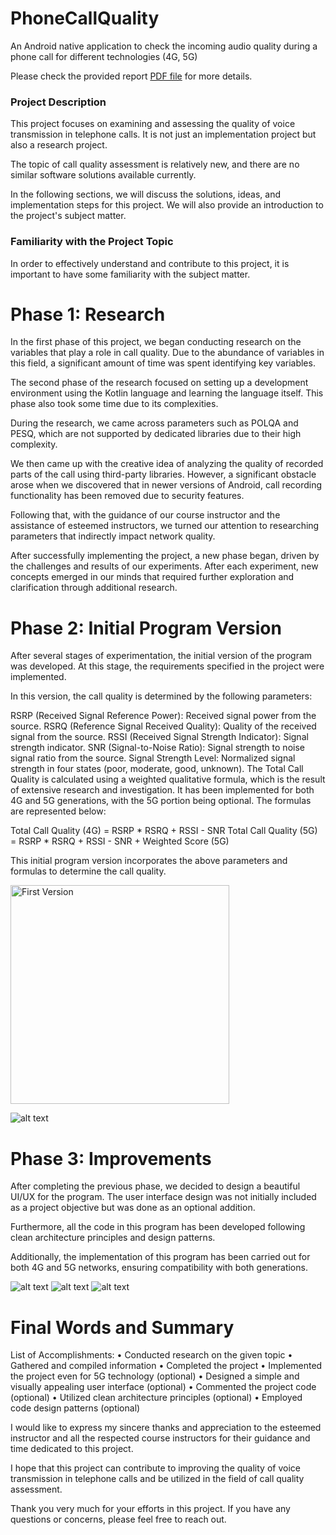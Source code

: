 # PhoneCallQuality
An Android native application to check the incoming audio quality during a phone call for different technologies (4G, 5G)

Please check the provided report [PDF file](https://github.com/iliyami/PhoneCallQuality/blob/master/Debaran_Report.pdf) for more details.


### Project Description
This project focuses on examining and assessing the quality of voice transmission in telephone calls. It is not just an implementation project but also a research project.

The topic of call quality assessment is relatively new, and there are no similar software solutions available currently.

In the following sections, we will discuss the solutions, ideas, and implementation steps for this project. We will also provide an introduction to the project's subject matter.

### Familiarity with the Project Topic
In order to effectively understand and contribute to this project, it is important to have some familiarity with the subject matter.



# Phase 1: Research
In the first phase of this project, we began conducting research on the variables that play a role in call quality. Due to the abundance of variables in this field, a significant amount of time was spent identifying key variables.

The second phase of the research focused on setting up a development environment using the Kotlin language and learning the language itself. This phase also took some time due to its complexities.

During the research, we came across parameters such as POLQA and PESQ, which are not supported by dedicated libraries due to their high complexity.

We then came up with the creative idea of analyzing the quality of recorded parts of the call using third-party libraries. However, a significant obstacle arose when we discovered that in newer versions of Android, call recording functionality has been removed due to security features.

Following that, with the guidance of our course instructor and the assistance of esteemed instructors, we turned our attention to researching parameters that indirectly impact network quality.

After successfully implementing the project, a new phase began, driven by the challenges and results of our experiments. After each experiment, new concepts emerged in our minds that required further exploration and clarification through additional research.





# Phase 2: Initial Program Version
After several stages of experimentation, the initial version of the program was developed. At this stage, the requirements specified in the project were implemented.

In this version, the call quality is determined by the following parameters:

RSRP (Received Signal Reference Power): Received signal power from the source.
RSRQ (Reference Signal Received Quality): Quality of the received signal from the source.
RSSI (Received Signal Strength Indicator): Signal strength indicator.
SNR (Signal-to-Noise Ratio): Signal strength to noise signal ratio from the source.
Signal Strength Level: Normalized signal strength in four states (poor, moderate, good, unknown).
The Total Call Quality is calculated using a weighted qualitative formula, which is the result of extensive research and investigation. It has been implemented for both 4G and 5G generations, with the 5G portion being optional. The formulas are represented below:

Total Call Quality (4G) = RSRP * RSRQ + RSSI - SNR
Total Call Quality (5G) = RSRP * RSRQ + RSSI - SNR + Weighted Score (5G)

This initial program version incorporates the above parameters and formulas to determine the call quality.


<img src="images/4.jpg" width="350" title="First Version">

![alt text](https://github.com/iliyami/PhoneCallQuality/blob/master/images/4.jpg)




# Phase 3: Improvements
After completing the previous phase, we decided to design a beautiful UI/UX for the program. The user interface design was not initially included as a project objective but was done as an optional addition.

Furthermore, all the code in this program has been developed following clean architecture principles and design patterns.

Additionally, the implementation of this program has been carried out for both 4G and 5G networks, ensuring compatibility with both generations.

![alt text](https://github.com/iliyami/PhoneCallQuality/blob/master/images/1.jpg)
![alt text](https://github.com/iliyami/PhoneCallQuality/blob/master/images/2.jpg)
![alt text](https://github.com/iliyami/PhoneCallQuality/blob/master/images/3.jpg)




# Final Words and Summary
List of Accomplishments:
• Conducted research on the given topic
• Gathered and compiled information
• Completed the project
• Implemented the project even for 5G technology (optional)
• Designed a simple and visually appealing user interface (optional)
• Commented the project code (optional)
• Utilized clean architecture principles (optional)
• Employed code design patterns (optional)

I would like to express my sincere thanks and appreciation to the esteemed instructor and all the respected course instructors for their guidance and time dedicated to this project.

I hope that this project can contribute to improving the quality of voice transmission in telephone calls and be utilized in the field of call quality assessment.

Thank you very much for your efforts in this project. If you have any questions or concerns, please feel free to reach out.